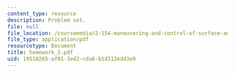```yaml
---
content_type: resource
description: Problem set.
file: null
file_location: /coursemedia/2-154-maneuvering-and-control-of-surface-and-underwater-vehicles-13-49-fall-2004/19510265af013ed2cda6b1d312edd3e9_homework_2.pdf
file_type: application/pdf
resourcetype: Document
title: homework_2.pdf
uid: 19510265-af01-3ed2-cda6-b1d312edd3e9
---
```

